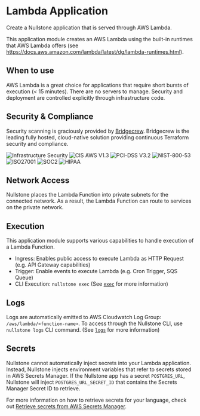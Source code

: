 # Lambda Application

Create a Nullstone application that is served through AWS Lambda.

This application module creates an AWS Lambda using the built-in runtimes that AWS Lambda offers (see https://docs.aws.amazon.com/lambda/latest/dg/lambda-runtimes.html).

## When to use

AWS Lambda is a great choice for applications that require short bursts of execution (< 15 minutes).
There are no servers to manage.
Security and deployment are controlled explicitly through infrastructure code.

## Security & Compliance

Security scanning is graciously provided by [Bridgecrew](https://bridgecrew.io/).
Bridgecrew is the leading fully hosted, cloud-native solution providing continuous Terraform security and compliance.

![Infrastructure Security](https://www.bridgecrew.cloud/badges/github/nullstone-modules/aws-lambda-service/general)
![CIS AWS V1.3](https://www.bridgecrew.cloud/badges/github/nullstone-modules/aws-lambda-service/cis_aws_13)
![PCI-DSS V3.2](https://www.bridgecrew.cloud/badges/github/nullstone-modules/aws-lambda-service/pci)
![NIST-800-53](https://www.bridgecrew.cloud/badges/github/nullstone-modules/aws-lambda-service/nist)
![ISO27001](https://www.bridgecrew.cloud/badges/github/nullstone-modules/aws-lambda-service/iso)
![SOC2](https://www.bridgecrew.cloud/badges/github/nullstone-modules/aws-lambda-service/soc2)
![HIPAA](https://www.bridgecrew.cloud/badges/github/nullstone-modules/aws-lambda-service/hipaa)

## Network Access

Nullstone places the Lambda Function into private subnets for the connected network.
As a result, the Lambda Function can route to services on the private network.

## Execution

This application module supports various capabilities to handle execution of a Lambda Function.
- Ingress: Enables public access to execute Lambda as HTTP Request (e.g. API Gateway capabilities)
- Trigger: Enable events to execute Lambda (e.g. Cron Trigger, SQS Queue)
- CLI Execution: `nullstone exec` (See [`exec`](https://docs.nullstone.io/getting-started/cli/docs.html#exec) for more information)

## Logs

Logs are automatically emitted to AWS Cloudwatch Log Group: `/aws/lambda/<function-name>`.
To access through the Nullstone CLI, use `nullstone logs` CLI command. (See [`logs`](https://docs.nullstone.io/getting-started/cli/docs.html#logs) for more information)

## Secrets

Nullstone cannot automatically inject secrets into your Lambda application.
Instead, Nullstone injects environment variables that refer to secrets stored in AWS Secrets Manager.
If the Nullstone app has a secret `POSTGRES_URL`, Nullstone will inject `POSTGRES_URL_SECRET_ID` that contains the Secrets Manager Secret ID to retrieve.

For more information on how to retrieve secrets for your language, check out [Retrieve secrets from AWS Secrets Manager](https://docs.aws.amazon.com/secretsmanager/latest/userguide/retrieving-secrets.html).
